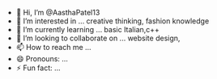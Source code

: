 - 👋 Hi, I’m @AasthaPatel13
- 👀 I’m interested in ... creative thinking, fashion knowledge 
- 🌱 I’m currently learning ... basic Italian,c++
- 💞️ I’m looking to collaborate on ... website design,
- 📫 How to reach me ...
- 😄 Pronouns: ...
- ⚡ Fun fact: ...

<!---
AasthaPatel13/AasthaPatel13 is a ✨ special ✨ repository because its `README.md` (this file) appears on your GitHub profile.
You can click the Preview link to take a look at your changes.
--->
